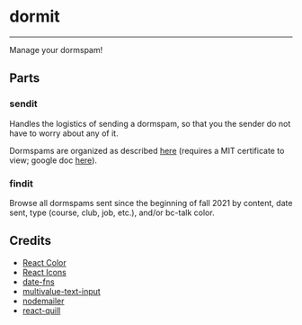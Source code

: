 # dormit

---

Manage your dormspam!

## Parts

### sendit
Handles the logistics of sending a dormspam, so that you the sender do not have to worry about any of it.

Dormspams are organized as described [here](https://how-to-dormspam.mit.edu) (requires a MIT certificate to view; google doc [here](https://docs.google.com/document/d/1Qsdxy7ITnDTdYomneYeLzwKsBp-BguTrMANEoGY5rgg/edit)).

### findit
Browse all dormspams sent since the beginning of fall 2021 by content, date sent, type (course, club, job, etc.), and/or bc-talk color.

## Credits

-   [React Color](https://casesandberg.github.io/react-color/)
-   [React Icons](https://react-icons.github.io/react-icons/)
-   [date-fns](https://date-fns.org/)
-   [multivalue-text-input](https://blackjackkent.github.io/react-multivalue-text-input/)
-   [nodemailer](https://nodemailer.com/about/)
-   [react-quill](https://www.npmjs.com/package/react-quill)
